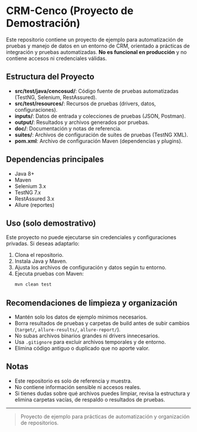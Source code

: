 # CRM-Cenco (Proyecto de Demostración)

Este repositorio contiene un proyecto de ejemplo para automatización de pruebas y manejo de datos en un entorno de CRM, orientado a prácticas de integración y pruebas automatizadas. **No es funcional en producción** y no contiene accesos ni credenciales válidas.

## Estructura del Proyecto

- **src/test/java/cencosud/**: Código fuente de pruebas automatizadas (TestNG, Selenium, RestAssured).
- **src/test/resources/**: Recursos de pruebas (drivers, datos, configuraciones).
- **inputs/**: Datos de entrada y colecciones de pruebas (JSON, Postman).
- **output/**: Resultados y archivos generados por pruebas.
- **doc/**: Documentación y notas de referencia.
- **suites/**: Archivos de configuración de suites de pruebas (TestNG XML).
- **pom.xml**: Archivo de configuración Maven (dependencias y plugins).

## Dependencias principales

- Java 8+
- Maven
- Selenium 3.x
- TestNG 7.x
- RestAssured 3.x
- Allure (reportes)

## Uso (solo demostrativo)

Este proyecto no puede ejecutarse sin credenciales y configuraciones privadas. Si deseas adaptarlo:

1. Clona el repositorio.
2. Instala Java y Maven.
3. Ajusta los archivos de configuración y datos según tu entorno.
4. Ejecuta pruebas con Maven:
   ```sh
   mvn clean test
   ```

## Recomendaciones de limpieza y organización

- Mantén solo los datos de ejemplo mínimos necesarios.
- Borra resultados de pruebas y carpetas de build antes de subir cambios (`target/`, `allure-results/`, `allure-report/`).
- No subas archivos binarios grandes ni drivers innecesarios.
- Usa `.gitignore` para excluir archivos temporales y de entorno.
- Elimina código antiguo o duplicado que no aporte valor.

## Notas

- Este repositorio es solo de referencia y muestra.
- No contiene información sensible ni accesos reales.
- Si tienes dudas sobre qué archivos puedes limpiar, revisa la estructura y elimina carpetas vacías, de respaldo o resultados de pruebas.

---

> Proyecto de ejemplo para prácticas de automatización y organización de repositorios.
